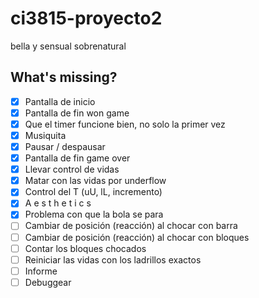 # ci3815-proyecto2
bella y sensual sobrenatural

## What's missing?
- [x] Pantalla de inicio
- [x] Pantalla de fin won game
- [x] Que el timer funcione bien, no solo la primer vez
- [x] Musiquita
- [x] Pausar / despausar
- [x] Pantalla de fin game over
- [x] Llevar control de vidas
- [x] Matar con las vidas por underflow
- [x] Control del T (uU, lL, incremento)
- [x] A e s t h e t i c s
- [x] Problema con que la bola se para
- [ ] Cambiar de posición (reacción) al chocar con barra
- [ ] Cambiar de posición (reacción) al chocar con bloques
- [ ] Contar los bloques chocados
- [ ] Reiniciar las vidas con los ladrillos exactos
- [ ] Informe
- [ ] Debuggear